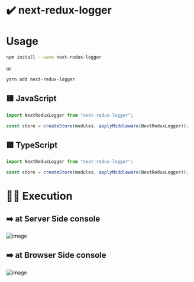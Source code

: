 # ✔️ next-redux-logger

# Usage

```sh
npm install --save next-redux-logger
```

or

```sh
yarn add next-redux-logger
```

## 🟨 JavaScript

```javascript
import NextReduxLogger from "next-redux-logger";
```

```js
const store = createStore(modules, applyMiddleware(NextReduxLogger));
```

## 🟦 TypeScript

```ts
import NextReduxLogger from "next-redux-logger";
```

```ts
const store = createStore(modules, applyMiddleware(NextReduxLogger));
```

# 👨‍💻 Execution

## ➡️ at Server Side console

![image](https://user-images.githubusercontent.com/48292190/120274380-b6cdab80-c2ea-11eb-9c18-d22435f92599.png)

## ➡️ at Browser Side console

![image](https://user-images.githubusercontent.com/48292190/120274289-97cf1980-c2ea-11eb-8695-13c63a0b60b1.png)
